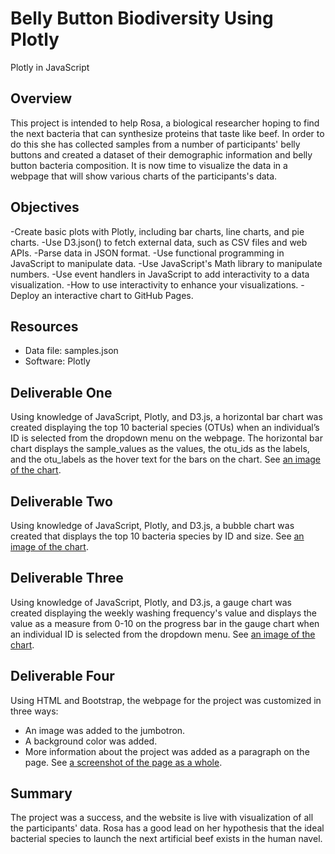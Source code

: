 # Belly Button Biodiversity Using Plotly

Plotly in JavaScript

## Overview

This project is intended to help Rosa, a biological researcher hoping to find the next bacteria that can synthesize proteins that taste like beef. In order to do this she has collected samples from a number of participants' belly buttons and created a dataset of their demographic information and belly button bacteria composition. It is now time to visualize the data in a webpage that will show various charts of the participants's data.

## Objectives

-Create basic plots with Plotly, including bar charts, line charts, and pie charts.
-Use D3.json() to fetch external data, such as CSV files and web APIs.
-Parse data in JSON format.
-Use functional programming in JavaScript to manipulate data.
-Use JavaScript's Math library to manipulate numbers.
-Use event handlers in JavaScript to add interactivity to a data visualization.
-How to use interactivity to enhance your visualizations.
-Deploy an interactive chart to GitHub Pages.

## Resources

- Data file: samples.json
- Software: Plotly

## Deliverable One

Using knowledge of JavaScript, Plotly, and D3.js, a horizontal bar chart was created displaying the top 10 bacterial species (OTUs) when an individual’s ID is selected from the dropdown menu on the webpage. The horizontal bar chart displays the sample_values as the values, the otu_ids as the labels, and the otu_labels as the hover text for the bars on the chart. See [an image of the chart](https://github.com/josephrodini/plotly_deployment/blob/main/Images/bbbarchart.PNG).

## Deliverable Two

Using knowledge of JavaScript, Plotly, and D3.js, a bubble chart was created that displays the top 10 bacteria species by ID and size. See [an image of the chart](https://github.com/josephrodini/plotly_deployment/blob/main/Images/bbbubblechart.PNG).

## Deliverable Three

Using knowledge of JavaScript, Plotly, and D3.js, a gauge chart was created displaying the weekly washing frequency's value and displays the value as a measure from 0-10 on the progress bar in the gauge chart when an individual ID is selected from the dropdown menu. See [an image of the chart](https://github.com/josephrodini/plotly_deployment/blob/main/Images/bbgaugechart.PNG).

## Deliverable Four

Using HTML and Bootstrap, the webpage for the project was customized in three ways:
- An image was added to the jumbotron.
- A background color was added.
- More information about the project was added as a paragraph on the page.
See [a screenshot of the page as a whole](https://github.com/josephrodini/plotly_deployment/blob/main/Images/bbsitewhole.PNG).

## Summary

The project was a success, and the website is live with visualization of all the participants' data. Rosa has a good lead on her hypothesis that the ideal bacterial species to launch the next artificial beef exists in the human navel.